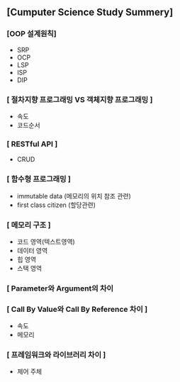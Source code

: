 ## [Cumputer Science Study Summery]

### [OOP 설계원칙]
* SRP
* OCP
* LSP
* ISP
* DIP

### [ 절차지향 프로그래밍 VS 객체지향 프로그래밍 ]
* 속도
* 코드순서

### [ RESTful API ]
* CRUD

### [ 함수형 프로그래밍 ]
* immutable data (메모리의 위치 참조 관련)
* first class citizen (할당관련)

### [ 메모리 구조 ]
* 코드 영역(텍스트영역)
* 데이터 영역
* 힙 영역
* 스택 영역

### [ Parameter와 Argument의 차이 

### [ Call By Value와 Call By Reference 차이 ]
* 속도
* 메모리

### [ 프레임워크와 라이브러리 차이 ]
* 제어 주체
 

